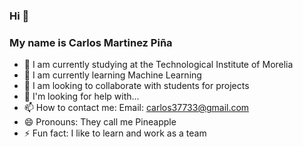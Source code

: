 ### Hi 👋

### My name is Carlos Martinez Piña

- 🔭 I am currently studying at the Technological Institute of Morelia
- 🌱 I am currently learning Machine Learning
- 👯 I am looking to collaborate with students for projects
- 🤔 I'm looking for help with...
- 📫 How to contact me: Email: carlos37733@gmail.com
- 😄 Pronouns: They call me Pineapple
- ⚡ Fun fact: I like to learn and work as a team
